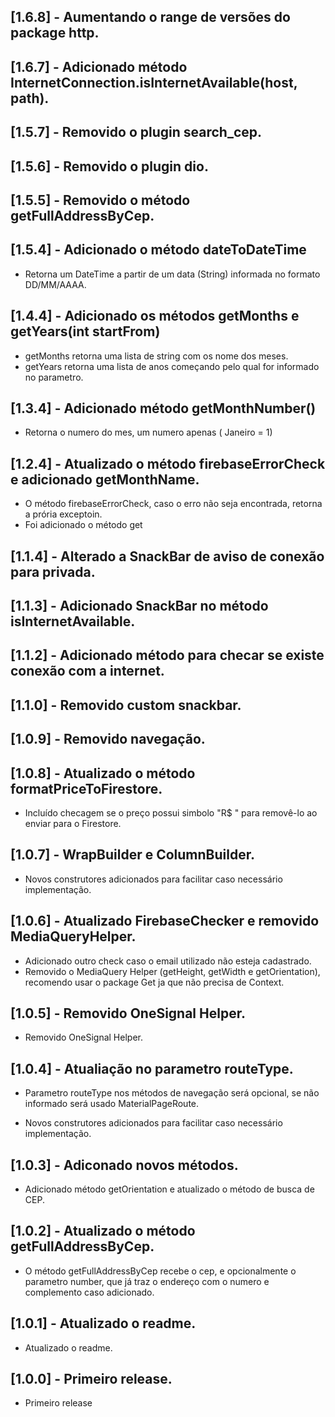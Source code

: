## [1.6.8] - Aumentando o range de versões do package http.

## [1.6.7] - Adicionado método InternetConnection.isInternetAvailable(host, path).

## [1.5.7] - Removido o plugin search_cep.

## [1.5.6] - Removido o plugin dio.

## [1.5.5] - Removido o método getFullAddressByCep.

## [1.5.4] - Adicionado o método dateToDateTime

* Retorna um DateTime a partir de um data (String) informada no formato DD/MM/AAAA.

## [1.4.4] - Adicionado os métodos getMonths e getYears(int startFrom)

* getMonths retorna uma lista de string com os nome dos meses.
* getYears retorna uma lista de anos começando pelo qual for informado no parametro.

## [1.3.4] - Adicionado método getMonthNumber()

* Retorna o numero do mes, um numero apenas ( Janeiro = 1)

## [1.2.4] - Atualizado o método firebaseErrorCheck e adicionado getMonthName.

* O método firebaseErrorCheck, caso o erro não seja encontrada, retorna a prória exceptoin.
* Foi adicionado o método get

## [1.1.4] - Alterado a SnackBar de aviso de conexão para privada.

## [1.1.3] - Adicionado SnackBar no método isInternetAvailable.

## [1.1.2] - Adicionado método para checar se existe conexão com a internet.

## [1.1.0] - Removido custom snackbar.

## [1.0.9] - Removido navegação.

## [1.0.8] - Atualizado o método formatPriceToFirestore.

* Incluído checagem se o preço possui simbolo "R$ " para removê-lo ao enviar para o Firestore.

## [1.0.7] - WrapBuilder e ColumnBuilder.

* Novos construtores adicionados para facilitar caso necessário implementação.

## [1.0.6] - Atualizado FirebaseChecker e removido MediaQueryHelper.

* Adicionado outro check caso o email utilizado não esteja cadastrado.
* Removido o MediaQuery Helper (getHeight, getWidth e getOrientation), recomendo usar o package Get ja que não precisa de Context.

## [1.0.5] - Removido OneSignal Helper.

* Removido OneSignal Helper.

## [1.0.4] - Atualiação no parametro routeType.

* Parametro routeType nos métodos de navegação será opcional, se não informado será usado MaterialPageRoute.

* Novos construtores adicionados para facilitar caso necessário implementação.

## [1.0.3] - Adiconado novos métodos.

* Adicionado método getOrientation e atualizado o método de busca de CEP.

## [1.0.2] - Atualizado o método getFullAddressByCep.

* O método getFullAddressByCep recebe o cep, e opcionalmente o parametro number, que já traz o endereço com o numero e complemento caso adicionado.

## [1.0.1] - Atualizado o readme.

* Atualizado o readme.

## [1.0.0] - Primeiro release.

* Primeiro release
